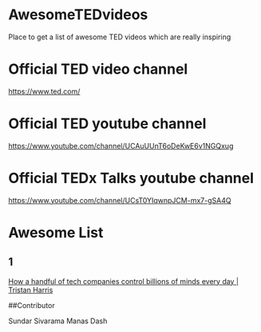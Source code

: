 # AwesomeTEDvideos
Place to get a list of awesome TED videos which are really inspiring


# Official TED video channel

https://www.ted.com/

# Official TED youtube channel

https://www.youtube.com/channel/UCAuUUnT6oDeKwE6v1NGQxug

# Official TEDx Talks youtube channel

https://www.youtube.com/channel/UCsT0YIqwnpJCM-mx7-gSA4Q


# Awesome List

## 1
[How a handful of tech companies control billions of minds every day | Tristan Harris](https://youtu.be/C74amJRp730)




##Contributor

Sundar Sivarama
Manas Dash
